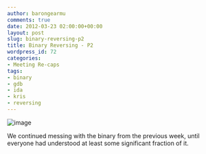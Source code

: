 ```yaml
---
author: barongearmu
comments: true
date: 2012-03-23 02:00:00+00:00
layout: post
slug: binary-reversing-p2
title: Binary Reversing - P2
wordpress_id: 72
categories:
- Meeting Re-caps
tags:
- binary
- gdb
- ida
- kris
- reversing
---
```


![image](http://ufhack.files.wordpress.com/2012/04/wpid-img_20120322_185445.jpg)

We continued messing with the binary from the previous week, until everyone had understood at least some significant fraction of it.
